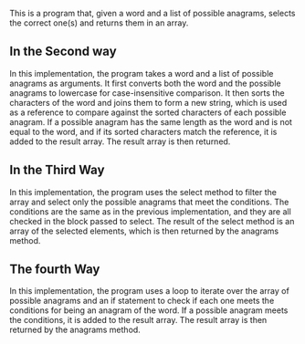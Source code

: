 This is a program that, given a word and a list of possible anagrams, selects the correct one(s) and returns them in an array.

## In the Second way

In this implementation, the program takes a word and a list of possible anagrams as arguments. It first converts both the word and the possible anagrams to lowercase for case-insensitive comparison. It then sorts the characters of the word and joins them to form a new string, which is used as a reference to compare against the sorted characters of each possible anagram. If a possible anagram has the same length as the word and is not equal to the word, and if its sorted characters match the reference, it is added to the result array. The result array is then returned.


## In the Third Way

In this implementation, the program uses the select method to filter the array and select only the possible anagrams that meet the conditions. The conditions are the same as in the previous implementation, and they are all checked in the block passed to select. The result of the select method is an array of the selected elements, which is then returned by the anagrams method.

## The fourth Way
In this implementation, the program uses a loop to iterate over the array of possible anagrams and an if statement to check if each one meets the conditions for being an anagram of the word. If a possible anagram meets the conditions, it is added to the result array. The result array is then returned by the anagrams method.